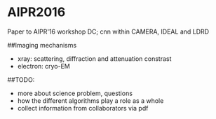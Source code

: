 # AIPR2016
Paper to AIPR'16 workshop DC; cnn within CAMERA, IDEAL and LDRD

##Imaging mechanisms

- xray: scattering, diffraction and attenuation constrast
- electron: cryo-EM

##TODO:

- more about science problem, questions
- how the different algorithms play a role as a whole
- collect information from collaborators via pdf
